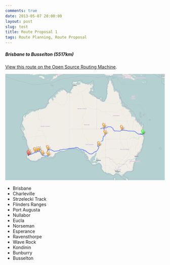 ```yaml
---
comments: true
date: 2013-05-07 20:00:00
layout: post
slug: test
title: Route Proposal 1
tags: Route Planning, Route Proposal
---
```


##### Brisbane to Busselton (5517km)

[View this route on the Open Source Routing Machine](http://osrm.at/3vR).

![Brisbane to Busselton (5517km)](/images/routes/route-1.png "Brisbane to Busselton (5517km)")

* Brisbane
* Charleville
* Strzelecki Track
* Flinders Ranges
* Port Augusta
* Nullabor
* Eucla
* Norseman
* Esperance
* Ravensthorpe
* Wave Rock
* Kondinin
* Bunburry
* Busselton
